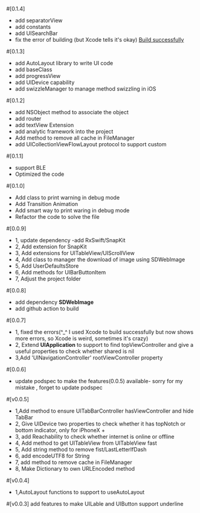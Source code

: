 #[0.1.4]
* add separatorView
* add constants 
* add UISearchBar
* fix the error of building (but Xcode tells it's okay)
[Build successfully](https://user-images.githubusercontent.com/13824297/77625025-c7afbe00-6f7d-11ea-830e-05f1424aaece.png)


#[0.1.3]
* add AutoLayout library to write UI code 
* add baseClass 
* add progressView
* add  UIDevice capability 
* add swizzleManager to manage method swizzling in iOS


#[0.1.2]
* add NSObject method to associate the object 
* add router 
* add textView Extension 
* add analytic framework into the  project
* Add method to remove all cache in FileManager
*  add UICollectionViewFlowLayout protocol to support custom



#[0.1.1]
* support BLE
* Optimized the code 


#[0.1.0]
* Add class to print warning in debug mode
* Add Transition Animation 
* Add smart way to print waring in debug mode
* Refactor the code to solve the file 

#[0.0.9]
* 1, update dependency -add RxSwift/SnapKit
* 2, Add extension for SnapKit
* 3, Add extensions for UITableView/UIScrollView
* 4, Add class to manager the download of image using SDWebImage
* 5, Add UserDefaultsStore
* 6, Add methods for UIBarButtonItem
* 7, Adjust the project folder

#[0.0.8]
* add dependency **SDWebImage**
* add github action to build

#[0.0.7]
* 1, fixed the errors(^_^ I used Xcode to build successfully but now shows more errors, so Xcode is weird, sometimes it's crazy)
* 2, Extend **UIApplication** to support to find topViewController and give a useful properties to check whether shared is nil 
* 3,Add 'UINavigationController' rootViewController property

#[0.0.6]
* update podspec to make the features(0.0.5) available- sorry for my mistake , forget to update podspec 

#[v0.0.5]
* 1,Add method to ensure UITabBarController hasViewController and hide TabBar
* 2, Give UIDevice two properties to check whether it has topNotch or bottom indicator, only for iPhoneX +
* 3, add Reachability to check whether internet is online or offline
* 4, Add method to get UITableView from UITableView fast
* 5, Add string method to remove fist/LastLetterIfDash
* 6, add encodeUTF8 for String 
* 7, add method to remove cache in FileManager
* 8, Make Dictionary to own URLEncoded method 

#[v0.0.4]
* 1,AutoLayout functions to support to useAutoLayout


#[v0.0.3]
add features to make UILable and UIButton support underline


